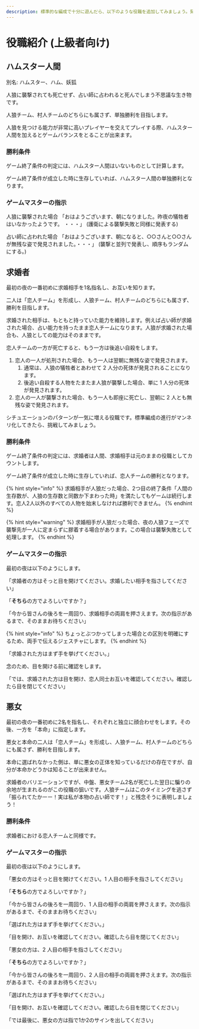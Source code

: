 ```yaml
---
description: 標準的な編成で十分に遊んだら、以下のような役職を追加してみましょう。発表されている役職は非常に沢山ありますが、定番のものを厳選しました。
---
```


# 役職紹介 (上級者向け)

## ハムスター人間

別名: ハムスター、ハム、妖狐

人狼に襲撃されても死亡せず、占い師に占われると死んでしまう不思議な生き物です。

人狼チーム、村人チームのどちらにも属さず、単独勝利を目指します。

人狼を見つける能力が非常に高いプレイヤーを交えてプレイする際、ハムスター人間を加えるとゲームバランスをとることが出来ます。

### 勝利条件

ゲーム終了条件の判定には、ハムスター人間はいないものとして計算します。

ゲーム終了条件が成立した時に生存していれば、ハムスター人間の単独勝利となります。

### ゲームマスターの指示

人狼に襲撃された場合 「おはようございます、朝になりました。昨夜の犠牲者はいなかったようです。 ・・・」 (護衛による襲撃失敗と同様に発表する)

占い師に占われた場合 「おはようございます、朝になると、○○さんと○○さんが無残な姿で発見されました。・・・」 (襲撃と並列で発表し、順序もランダムにする。)

## 求婚者

最初の夜の一番初めに求婚相手を1名指名し、お互いを知ります。

二人は「恋人チーム」を形成し、人狼チーム、村人チームのどちらにも属さず、勝利を目指します。

求婚された相手は、もともと持っていた能力を維持します。例えば占い師が求婚された場合、占い能力を持ったまま恋人チームになります。人狼が求婚された場合も、人狼としての能力はそのままです。

恋人チームの一方が死亡すると、もう一方は後追い自殺をします。

1. 恋人の一人が処刑された場合、もう一人は翌朝に無残な姿で発見されます。
   1. 通常は、人狼の犠牲者とあわせて 2 人分の死体が発見されることになります。
   2. 後追い自殺する人物をたまたま人狼が襲撃した場合、単に 1 人分の死体が発見されます。
2. 恋人の一人が襲撃された場合、もう一人も即座に死亡し、翌朝に 2 人とも無残な姿で発見されます。

シチュエーションのパターンが一気に増える役職です。標準編成の進行がマンネリ化してきたら、挑戦してみましょう。

### 勝利条件

ゲーム終了条件の判定には、求婚者は人間、求婚相手は元のままの役職としてカウントします。

ゲーム終了条件が成立した時に生存していれば、恋人チームの勝利となります。

{% hint style="info" %}
求婚相手が人狼だった場合、2つ目の終了条件「人間の生存数が、人狼の生存数と同数か下まわった時」を満たしてもゲームは続行します。恋人2人以外のすべての人物を始末しなければ勝利できません。
{% endhint %}

{% hint style="warning" %}
求婚相手が人狼だった場合、夜の人狼フェーズで襲撃先が一人に定まらずに膠着する場合があります。この場合は襲撃失敗として処理します。
{% endhint %}

### ゲームマスターの指示

最初の夜は以下のようにします。

「求婚者の方はそっと目を開けてください。求婚したい相手を指さしてください」

「**そちら**の方でよろしいですか？」

「今から皆さんの後ろを一周回り、求婚相手の両肩を押さえます。次の指示があるまで、そのままお待ちください」

{% hint style="info" %}
ちょっとぶつかってしまった場合との区別を明確にするため、両手で伝えるジェスチャにします。
{% endhint %}

「求婚された方はまず手を挙げてください。」

念のため、目を開ける前に確認をします。

「では、求婚された方は目を開け、恋人同士お互いを確認してください。確認したら目を閉じてください」

## 悪女

最初の夜の一番初めに2名を指名し、それぞれと独立に顔合わせをします。その後、一方を「本命」に指定します。

悪女と本命の二人は「恋人チーム」を形成し、人狼チーム、村人チームのどちらにも属さず、勝利を目指します。

本命に選ばれなかった側は、単に悪女の正体を知っているだけの存在ですが、自分が本命かどうかは知ることが出来ません。

求婚者のバリエーションですが、中盤、悪女チーム2名が死亡した翌日に騙りの余地が生まれるのがこの役職の狙いです。人狼チームはこのタイミングを逃さず「振られてたかーー！実は私が本物の占い師です！」と残念そうに表明しましょう！

### 勝利条件

求婚者における恋人チームと同様です。

### ゲームマスターの指示

最初の夜は以下のようにします。

「悪女の方はそっと目を開けてください。1 人目の相手を指さしてください」

「**そちら**の方でよろしいですか？」

「今から皆さんの後ろを一周回り、1 人目の相手の両肩を押さえます。次の指示があるまで、そのままお待ちください」

「選ばれた方はまず手を挙げてください。」

「目を開け、お互いを確認してください。確認したら目を閉じてください」

「悪女の方は、2 人目の相手を指さしてください」

「**そちら**の方でよろしいですか？」

「今から皆さんの後ろを一周回り、2 人目の相手の両肩を押さえます。次の指示があるまで、そのままお待ちください」

「選ばれた方はまず手を挙げてください。」

「目を開け、お互いを確認してください。確認したら目を閉じてください」

「では最後に、悪女の方は指で1か2のサインを出してください」
